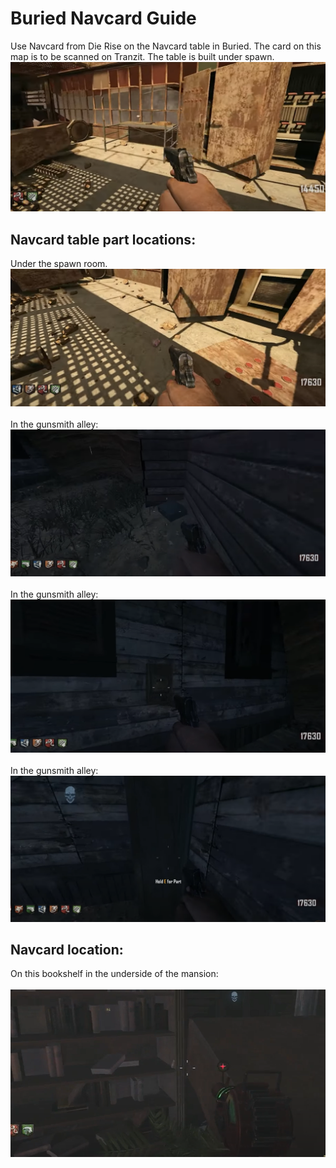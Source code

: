 # Buried Navcard Guide
Use Navcard from Die Rise on the Navcard table in Buried. The card on this map is to be scanned on Tranzit. The table is built under spawn.\
![alt text](images/img34.png)

## Navcard table part locations:
Under the spawn room.\
![alt text](images/img30.png)\
\
In the gunsmith alley:\
![alt text](images/img31.png)\
\
In the gunsmith alley:\
![alt text](images/img32.png)\
\
In the gunsmith alley:\
![alt text](images/img33.png)

## Navcard location:
On this bookshelf in the underside of the mansion:\
\
![alt text](images/img35.png)
